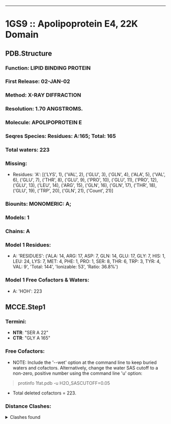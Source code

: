 ---
# 1GS9 :: Apolipoprotein E4, 22K Domain
## PDB.Structure
### Function: LIPID BINDING PROTEIN
### First Release: 02-JAN-02
### Method: X-RAY DIFFRACTION
### Resolution: 1.70 ANGSTROMS.
### Molecule: APOLIPOPROTEIN E
### Seqres Species: Residues: A:165; Total: 165
### Total waters: 223
### Missing:
  - Residues:
 'A': [('LYS', 1), ('VAL', 2), ('GLU', 3), ('GLN', 4), ('ALA', 5), ('VAL', 6), ('GLU', 7), ('THR', 8), ('GLU', 9), ('PRO', 10), ('GLU', 11), ('PRO', 12), ('GLU', 13), ('LEU', 14), ('ARG', 15), ('GLN', 16), ('GLN', 17), ('THR', 18), ('GLU', 19), ('TRP', 20), ('GLN', 21),
       ('Count', 21)]

### Biounits: MONOMERIC: A;
### Models: 1
### Chains: A
### Model 1 Residues:
  - A:
 'RESIDUES': ('ALA: 14, ARG: 17, ASP: 7, GLN: 14, GLU: 17, GLY: 7, HIS: 1, LEU: 24, LYS: 7, MET: 4, PHE: 1, PRO: 1, SER: 8, THR: 6, TRP: 3, TYR: 4, VAL: 9', 'Total: 144', 'Ionizable: 53',
              'Ratio: 36.8%')

### Model 1 Free Cofactors & Waters:
  - A:
 'HOH': 223

## MCCE.Step1
### Termini:
 - <strong>NTR</strong>: "SER A  22"
 - <strong>CTR</strong>: "GLY A 165"

### Free Cofactors:
  - NOTE: Include the '--wet' option at the command line to keep buried waters and cofactors. Alternatively, change the water SAS cutoff to a non-zero, positive number using the command line 'u' option:
  > protinfo 1fat.pdb -u H2O_SASCUTOFF=0.05
  - Total deleted cofactors = 223.

### Distance Clashes:
<details><summary>Clashes found</summary>

- d= 1.54: " CA  NTR A  22" to " CB  SER A  22"

</details>

